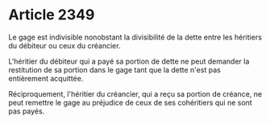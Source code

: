 # Article 2349

Le gage est indivisible nonobstant la divisibilité de la dette entre les héritiers du débiteur ou ceux du créancier.

L'héritier du débiteur qui a payé sa portion de dette ne peut demander la restitution de sa portion dans le gage tant que la dette n'est pas entièrement acquittée.

Réciproquement, l'héritier du créancier, qui a reçu sa portion de créance, ne peut remettre le gage au préjudice de ceux de ses cohéritiers qui ne sont pas payés.
